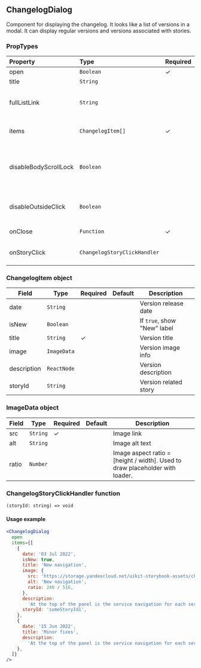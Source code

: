 ## ChangelogDialog

Component for displaying the changelog. It looks like a list of versions in a modal. It can display regular versions and versions associated with stories.

### PropTypes

| Property              | Type                         | Required | Default     | Description                                                     |
| :-------------------- | :--------------------------- | :------- | :---------- | :-------------------------------------------------------------- |
| open                  | `Boolean`                    | ✓        |             | Visibility flag                                                 |
| title                 | `String`                     |          | `Changelog` | Dialog title                                                    |
| fullListLink          | `String`                     |          |             | Link to documentation with full changelog                       |
| items                 | `ChangelogItem[]`            | ✓        |             | List of versions to display                                     |
| disableBodyScrollLock | `Boolean`                    |          | true        | If `true`, window scrolling is disabled when the dialog is open |
| disableOutsideClick   | `Boolean`                    |          |             | If `true`, do not close dialog on click outside                 |
| onClose               | `Function`                   | ✓        |             | Action on close                                                 |
| onStoryClick          | `ChangelogStoryClickHandler` |          |             | Action on click to "View story"                                 |

### ChangelogItem object

| Field       | Type        | Required | Default | Description                 |
| ----------- | ----------- | -------- | ------- | --------------------------- |
| date        | `String`    |          |         | Version release date        |
| isNew       | `Boolean`   |          |         | If `true`, show "New" label |
| title       | `String`    | ✓        |         | Version title               |
| image       | `ImageData` |          |         | Version image info          |
| description | `ReactNode` |          |         | Version description         |
| storyId     | `String`    |          |         | Version related story       |

### ImageData object

| Field | Type     | Required | Default | Description                                                                  |
| ----- | -------- | -------- | ------- | ---------------------------------------------------------------------------- |
| src   | `String` | ✓        |         | Image link                                                                   |
| alt   | `String` |          |         | Image alt text                                                               |
| ratio | `Number` |          |         | Image aspect ratio = [height / width]. Used to draw placeholder with loader. |

### ChangelogStoryClickHandler function

`(storyId: string) => void`

#### Usage example

```jsx harmony
<ChangelogDialog
  open
  items={[
    {
      date: '03 Jul 2022',
      isNew: true,
      title: 'New navigation',
      image: {
        src: 'https://storage.yandexcloud.net/uikit-storybook-assets/changelog-dialog-picture-1.png',
        alt: 'New navigation',
        ratio: 240 / 516,
      },
      description:
        'At the top of the panel is the service navigation for each service. Below are common navigation elements: a component for switching between accounts and organizations, settings, help center, search, notifications, favorites.',
      storyId: 'someStoryId1',
    },
    {
      date: '15 Jun 2022',
      title: 'Minor fixes',
      description:
        'At the top of the panel is the service navigation for each service. Below are common navigation elements: a component for switching between accounts and organizations, settings, help center, search, notifications, favorites.',
    },
  ]}
/>
```
